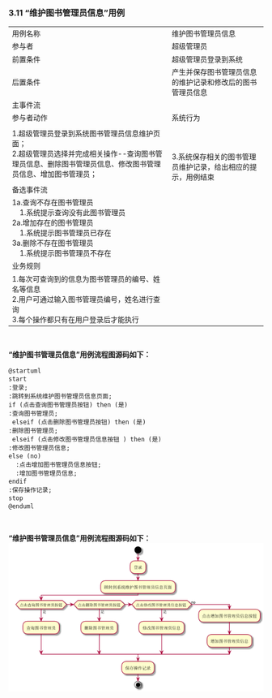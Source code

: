 ###     3.11 “维护图书管理员信息”用例
|||
|:-------|:-------------| 
|用例名称|维护图书管理员信息|
|参与者|超级管理员|
|前置条件|超级管理员登录到系统|
|后置条件|产生并保存图书管理员信息的维护记录和修改后的图书管理员信息|
|主事件流|
|参与者动作|系统行为|
|1.超级管理员登录到系统图书管理员信息维护页面；<br>2.超级管理员选择并完成相关操作--查询图书管理员信息、删除图书管理员信息、修改图书管理员信息、增加图书管理员；|<br><br><br>3.系统保存相关的图书管理员维护记录，给出相应的提示，用例结束|
|备选事件流|
|1a.查询不存在图书管理员<br>&nbsp;&nbsp;&nbsp;&nbsp;1.系统提示查询没有此图书管理员<br>2a.增加存在的图书管理员<br>&nbsp;&nbsp;&nbsp;&nbsp;1.系统提示图书管理员已存在<br>3a.删除不存在图书管理员<br>&nbsp;&nbsp;&nbsp;&nbsp;1.系统提示图书管理员不存在<br>|
|业务规则|
|1.每次可查询到的信息为图书管理员的编号、姓名等信息<br>2.用户可通过输入图书管理员编号，姓名进行查询<br>3.每个操作都只有在用户登录后才能执行|
<br>

**“维护图书管理员信息”用例流程图源码如下：**
``` 
@startuml
start
:登录;
:跳转到系统维护图书管理员信息页面;
if (点击查询图书管理员按钮) then (是)
:查询图书管理员;
 elseif (点击删除图书管理员按钮) then (是)
:删除图书管理员;
 elseif (点击修改图书管理员信息按钮 ) then (是)
:修改图书管理员信息;
else (no)
  :点击增加图书管理员信息按钮;
  :增加图书管理员信息;
endif
:保存操作记录;
stop
@enduml
```
<br>

**“维护图书管理员信息”用例流程图源码如下：**
<br>
![](a_list_11.png)